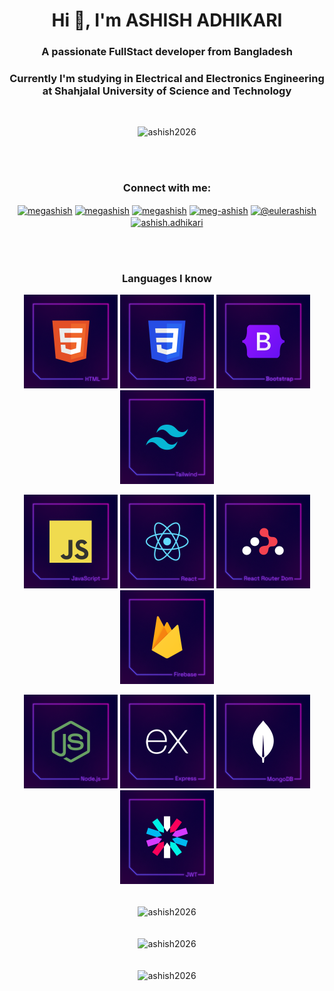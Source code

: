<h1 align="center">Hi 👋, I'm ASHISH ADHIKARI</h1>
<h3 align="center">A passionate FullStact developer from Bangladesh</h3>
<h3 align="center">Currently I'm studying in Electrical and Electronics Engineering at Shahjalal University of Science and Technology</h3>
<p align="center">
<img src="https://camo.githubusercontent.com/cae12fddd9d6982901d82580bdf321d81fb299141098ca1c2d4891870827bf17/68747470733a2f2f6d69726f2e6d656469756d2e636f6d2f6d61782f313336302f302a37513379765349765f7430696f4a2d5a2e676966" alt="">
</p>

<p align="center"> <img src="https://komarev.com/ghpvc/?username=ashish2026&label=Profile%20views&color=0e75b6&style=flat" alt="ashish2026" />
 </p>
<br>
<br>

<h3 align="center">Connect with me:</h3>
<p align="center">
<a href="https://twitter.com/megashish" target="blank"><img align="center" src="https://raw.githubusercontent.com/rahuldkjain/github-profile-readme-generator/master/src/images/icons/Social/twitter.svg" alt="megashish" height="45" width="60" /></a>
<a href="https://linkedin.com/in/megashish" target="blank"><img align="center" src="https://raw.githubusercontent.com/rahuldkjain/github-profile-readme-generator/master/src/images/icons/Social/linked-in-alt.svg" alt="megashish" height="45" width="60" /></a>
<a href="https://fb.com/megashish" target="blank"><img align="center" src="https://raw.githubusercontent.com/rahuldkjain/github-profile-readme-generator/master/src/images/icons/Social/facebook.svg" alt="megashish" height="45" width="60" /></a>
<a href="https://instagram.com/ashish" target="blank"><img align="center" src="https://raw.githubusercontent.com/rahuldkjain/github-profile-readme-generator/master/src/images/icons/Social/instagram.svg" alt="meg-ashish" height="45" width="60" /></a>
<a href="https://www.youtube.com/@eulerashish" target="blank"><img align="center" src="https://raw.githubusercontent.com/rahuldkjain/github-profile-readme-generator/master/src/images/icons/Social/youtube.svg" alt="@eulerashish" height="45" width="60" /></a>
<a href="https://codeforces.com/profile/ashish.adhikari" target="blank"><img align="center" src="https://raw.githubusercontent.com/rahuldkjain/github-profile-readme-generator/master/src/images/icons/Social/codeforces.svg" alt="ashish.adhikari" height="45" width="60" /></a>
</p>
<br>
<br>

<h3 align="center">Languages I know</h3>

<p align="center">
<img height="150" src="https://raw.githubusercontent.com/ProgrammingHero1/ProgrammingHero1/main/image/HTML.png"/>
<img height="150" src="https://raw.githubusercontent.com/ProgrammingHero1/ProgrammingHero1/main/image/CSS.png"/>
<img height="150" src="https://raw.githubusercontent.com/ProgrammingHero1/ProgrammingHero1/main/image/Bootstrap.png"/>
<img height="150" src="https://raw.githubusercontent.com/ProgrammingHero1/ProgrammingHero1/main/image/Tailwind.png"/>
</p>
<p align="center">
<img height="150" src="https://raw.githubusercontent.com/ProgrammingHero1/ProgrammingHero1/main/image/JavaScript.png"/>
<img height="150" src="https://raw.githubusercontent.com/ProgrammingHero1/ProgrammingHero1/main/image/React.png"/>
<img height="150" src="https://raw.githubusercontent.com/ProgrammingHero1/ProgrammingHero1/main/image/ReactRouterDom.png"/>
<img height="150" src="https://raw.githubusercontent.com/ProgrammingHero1/ProgrammingHero1/main/image/Firebase.png"/>
</p>
<p align="center">
<img height="150" src="https://raw.githubusercontent.com/ProgrammingHero1/ProgrammingHero1/main/image/Nodejs.png"/>
<img height="150" src="https://raw.githubusercontent.com/ProgrammingHero1/ProgrammingHero1/main/image/Express.png"/>
<img height="150" src="https://raw.githubusercontent.com/ProgrammingHero1/ProgrammingHero1/main/image/MongoDB.png"/>
<img height="150" src="https://raw.githubusercontent.com/ProgrammingHero1/ProgrammingHero1/main/image/JWT.png"/>
</p>

<br>
<div align="center">
<img align="center" src="https://github-readme-stats.vercel.app/api/top-langs?username=ashish2026&show_icons=true&locale=en&layout=compact" alt="ashish2026" />
</div>
<br>
<br>
<div align="center">
<img  src="https://github-readme-stats.vercel.app/api?username=ashish2026&show_icons=true&locale=en" alt="ashish2026" />
</div>
<br>
<br>
<div align="center">
<img src="https://github-readme-streak-stats.herokuapp.com/?user=ashish2026" alt="ashish2026" />
</div>
